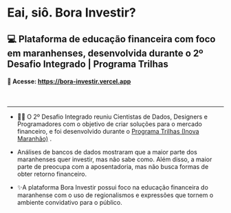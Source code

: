 # Eai, siô. Bora Investir?
## 💻 Plataforma de educação financeira com foco em maranhenses, desenvolvida durante o 2º Desafio Integrado | Programa Trilhas

#### 🔗 Acesse: https://bora-investir.vercel.app
<br>

___

- 🐱‍💻 O 2º Desafio Integrado reuniu Cientistas de Dados, Designers e Programadores com o objetivo de criar soluções para o mercado financeiro, e foi desenvolvido durante o <a href="https://www.inova.ma.gov.br/trilhas" target="_blank">Programa Trilhas (Inova Maranhão)</a> .

- Análises de bancos de dados mostraram que a maior parte dos maranhenses quer investir, mas não sabe como. Além disso, a maior parte de preocupa com a aposentadoria, mas não busca formas de obter retorno financeiro.

- ✨A plataforma Bora Investir possui foco na educação financeira do maranhense com o uso de regionalismos e expressões que tornem o ambiente convidativo para o público.
